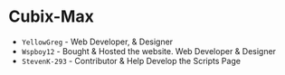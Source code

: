 # Cubix-Max

- `YellowGreg` - Web Developer, & Designer
- `Wspboy12` - Bought & Hosted the website. Web Developer & Designer
- `StevenK-293` - Contributor & Help Develop the Scripts Page




